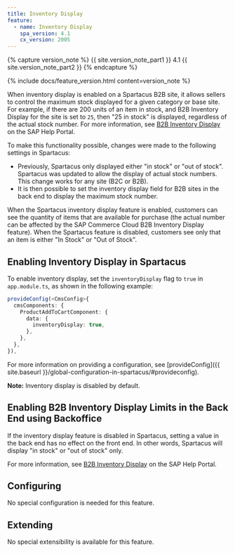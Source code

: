 ```yaml
---
title: Inventory Display
feature:
  - name: Inventory Display
    spa_version: 4.1
    cx_version: 2005
---
```


{% capture version_note %}
{{ site.version_note_part1 }} 4.1 {{ site.version_note_part2 }}
{% endcapture %}

{% include docs/feature_version.html content=version_note %}

When inventory display is enabled on a Spartacus B2B site, it allows sellers to control the maximum stock displayed for a given category or base site. For example, if there are 200 units of an item in stock, and B2B Inventory Display for the site is set to `25`, then "25 in stock" is displayed, regardless of the actual stock number. For more information, see [B2B Inventory Display](https://help.sap.com/viewer/4c33bf189ab9409e84e589295c36d96e/latest/en-US/8ac35e1d866910148876ef95adde0c60.html) on the SAP Help Portal.

To make this functionality possible, changes were made to the following settings in Spartacus:

- Previously, Spartacus only displayed either "in stock" or "out of stock". Spartacus was updated to allow the display of actual stock numbers. This change works for any site (B2C or B2B).
- It is then possible to set the inventory display field for B2B sites in the back end to display the maximum stock number.

When the Spartacus inventory display feature is enabled, customers can see the quantity of items that are available for purchase (the actual number can be affected by the SAP Commerce Cloud B2B Inventory Display feature). When the Spartacus feature is disabled, customers see only that an item is either "In Stock" or "Out of Stock".

## Enabling Inventory Display in Spartacus

To enable inventory display, set the `inventoryDisplay` flag to `true` in `app.module.ts`, as shown in the following example:

```ts
provideConfig(<CmsConfig>{
  cmsComponents: {
    ProductAddToCartComponent: {
      data: {
        inventoryDisplay: true,
      },
    },
  },
}),
```

For more information on providing a configuration, see [provideConfig]({{ site.baseurl }}/global-configuration-in-spartacus/#provideconfig).

**Note:** Inventory display is disabled by default.

## Enabling B2B Inventory Display Limits in the Back End using Backoffice

If the inventory display feature is disabled in Spartacus, setting a value in the back end has no effect on the front end. In other words, Spartacus will display "in stock" or "out of stock" only.

For more information, see [B2B Inventory Display](https://help.sap.com/viewer/4c33bf189ab9409e84e589295c36d96e/2105/en-US/8ac35e1d866910148876ef95adde0c60.html) on the SAP Help Portal.

## Configuring

No special configuration is needed for this feature.

## Extending

No special extensibility is available for this feature.
